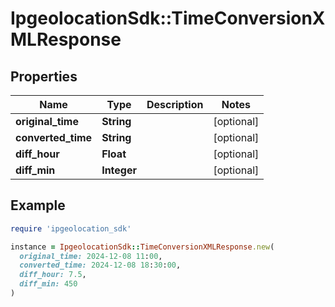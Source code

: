 # IpgeolocationSdk::TimeConversionXMLResponse

## Properties

| Name | Type | Description | Notes |
| ---- | ---- | ----------- | ----- |
| **original_time** | **String** |  | [optional] |
| **converted_time** | **String** |  | [optional] |
| **diff_hour** | **Float** |  | [optional] |
| **diff_min** | **Integer** |  | [optional] |

## Example

```ruby
require 'ipgeolocation_sdk'

instance = IpgeolocationSdk::TimeConversionXMLResponse.new(
  original_time: 2024-12-08 11:00,
  converted_time: 2024-12-08 18:30:00,
  diff_hour: 7.5,
  diff_min: 450
)
```

